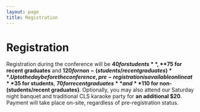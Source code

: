 ```yaml
---
layout: page
title: Registration
---
```


# Registration

Registration during the conference will be **$40 for students**, **$75 for recent graduates** and **$120 for non-(students/recent graduates)**. Up to the day before the conference, pre-registration is available online at **$35 for students**, **$70 for recent graduates** and **$110 for non-(students/recent graduates)**. Optionally, you may also attend our Saturday night banquet and traditional CLS karaoke party for **an additional $20**. Payment will take place on-site, regardless of pre-registration status.


<!-- Click [here](https://docs.google.com/forms/d/e/1FAIpQLScJfCgEXLjLABN2DM_ncL1Z-xqnfKli0l8giGjyS7F2Rn8ayA/viewform) for pre-registration! -->


<!-- <iframe
src="https://docs.google.com/forms/d/e/1FAIpQLScJfCgEXLjLABN2DM_ncL1Z-xqnfKli0l8giGjyS7F2Rn8ayA/viewform"
width="760"
height="300"
frameborder="0"
marginheight="0"
marginwidth="0">
Loading...
</iframe> -->
